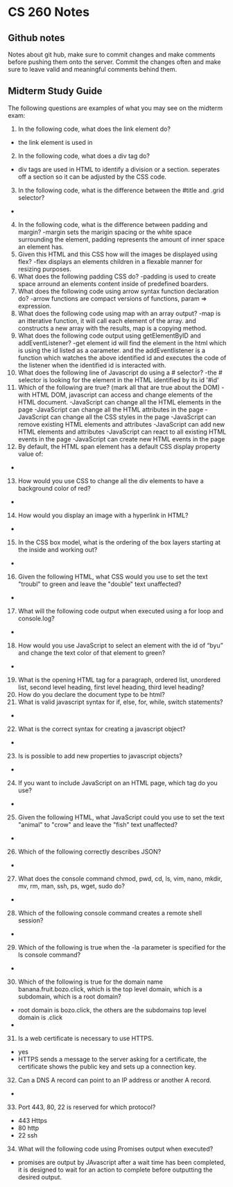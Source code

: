 # CS 260 Notes
## Github notes
Notes about git hub, make sure to commit changes and make comments before pushing them onto the server. Commit the changes often and make sure to leave valid and meaningful comments behind them.

## Midterm Study Guide
The following questions are examples of what you may see on the midterm exam:

1. In the following code, what does the link element do?
- the link element is used in 
2. In the following code,  what does a div tag do?
- div tags are used in HTML to identify a division or a section. seperates off a section so it can be adjusted by the CSS code.
3. In the following code, what is the difference between the #title and .grid selector?
-
4. In the following code, what is the difference between padding and margin?
-margin sets the marigin spacing or the white space surrounding the element, padding represents the amount of inner space an element has.
5. Given this HTML and this CSS how will the images be displayed using flex?
-flex displays an elements children in a flexable manner for resizing purposes. 
6. What does the following padding CSS do?
-padding is used to create space arround an elements content inside of predefined boarders. 
7. What does the following code using arrow syntax function declaration do?
-arrow functions are compact versions of functions, param => expression. 
8. What does the following code using map with an array output?
-map is an itterative function, it will call each element of the array. and constructs a new array with the results, map is a copying method.
9. What does the following code output using getElementByID and addEventListener?
-get element id will find the element in the html which is using the id listed as a oarameter. and the addEventlistener is a function which watches the above identified id and executes the code of the listener when the identified id is interacted with.
10. What does the following line of Javascript do using a # selector?
-the # selector is looking for the element in the HTML identified by its id '#id'
11. Which of the following are true? (mark all that are true about the DOM)
-with HTML DOM, javascript can access and change elements of the HTML document. 
-JavaScript can change all the HTML elements in the page
-JavaScript can change all the HTML attributes in the page
-JavaScript can change all the CSS styles in the page
-JavaScript can remove existing HTML elements and attributes
-JavaScript can add new HTML elements and attributes
-JavaScript can react to all existing HTML events in the page
-JavaScript can create new HTML events in the page 
12. By default, the HTML span element has a default CSS display property value of:
- 
13. How would you use CSS to change all the div elements to have a background color of red?
-
14. How would you display an image with a hyperlink in HTML?
-
15. In the CSS box model, what is the ordering of the box layers starting at the inside and working out?
-
16. Given the following HTML, what CSS would you use to set the text "troubl" to green and leave the "double" text unaffected?
-
17. What will the following code output when executed using a for loop and console.log?
-
18. How would you use JavaScript to select an element with the id of “byu” and change the text color of that element to green?
-
19. What is the opening HTML tag for a paragraph, ordered list, unordered list, second level heading, first level heading, third level heading?
20. How do you declare the document type to be html?
21. What is valid javascript syntax for if, else, for, while, switch statements?
-
22. What is the correct syntax for creating a javascript object?
-
23. Is is possible to add new properties to javascript objects?
-
24. If you want to include JavaScript on an HTML page, which tag do you use?
-
25. Given the following HTML, what JavaScript could you use to set the text "animal" to "crow" and leave the "fish" text unaffected?
-
26. Which of the following correctly describes JSON?
-
27. What does the console command chmod, pwd, cd, ls, vim, nano, mkdir, mv, rm, man, ssh, ps, wget, sudo  do?
-
28. Which of the following console command creates a remote shell session?
-
29. Which of the following is true when the -la parameter is specified for the ls console command?
-
30. Which of the following is true for the domain name banana.fruit.bozo.click, which is the top level domain, which is a subdomain, which is a root domain?
- root domain is bozo.click, the others are the subdomains top level domain is .click
-
31. Is a web certificate is necessary to use HTTPS.
- yes
- HTTPS sends a message to the server asking for a certificate, the certificate shows the public key and sets up a connection key.
32. Can a DNS A record can point to an IP address or another A record.
-
33. Port 443, 80, 22 is reserved for which protocol?
- 443 Https
- 80 http
- 22 ssh
34. What will the following code using Promises output when executed?
- promises are output by JAvascript after a wait time has been completed, it is designed to wait for an action to complete before outputting the desired output. 